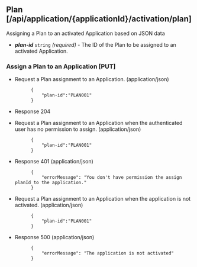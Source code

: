 ## Plan [/api/application/{applicationId}/activation/plan]
Assigning a Plan to an activated Application based on JSON data

- _**plan-id**_ `string` *(required)* - The ID of the Plan to be assigned to an activated Application.

### Assign a Plan to an Application [PUT]
+ Request a Plan assignment to an Application. (application/json)

            {
                "plan-id":"PLAN001"
            }

+ Response 204

+ Request a Plan assignment to an Application when the authenticated user has no permission to assign. (application/json)

            {
                "plan-id":"PLAN001"
            }

+ Response 401 (application/json)

            {
                "errorMessage": "You don't have permission the assign planId to the application."
            }

+ Request a Plan assignment to an Application when the application is not activated. (application/json)

            {
                "plan-id":"PLAN001"
            }

+ Response 500 (application/json)

            {
                "errorMessage": "The application is not activated"
            }
